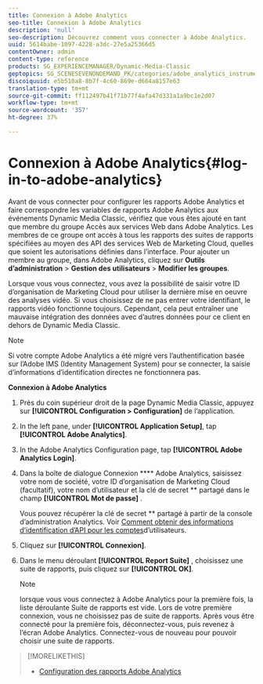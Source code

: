 ```yaml
---
title: Connexion à Adobe Analytics
seo-title: Connexion à Adobe Analytics
description: 'null'
seo-description: Découvrez comment vous connecter à Adobe Analytics.
uuid: 5614babe-1097-4228-a3dc-27e5a25366d5
contentOwner: admin
content-type: reference
products: SG_EXPERIENCEMANAGER/Dynamic-Media-Classic
geptopics: SG_SCENESEVENONDEMAND_PK/categories/adobe_analytics_instrumentation_kit
discoiquuid: e5b510a8-8b7f-4c60-869e-d664a8157e63
translation-type: tm+mt
source-git-commit: ff112497b41f71b77f4afa47d331a1a9bc1e2d07
workflow-type: tm+mt
source-wordcount: '357'
ht-degree: 37%

---
```



# Connexion à Adobe Analytics{#log-in-to-adobe-analytics}

Avant de vous connecter pour configurer les rapports Adobe Analytics et faire correspondre les variables de rapports Adobe Analytics aux événements Dynamic Media Classic, vérifiez que vous êtes ajouté en tant que membre du groupe Accès aux services Web dans Adobe Analytics. Les membres de ce groupe ont accès à tous les rapports des suites de rapports spécifiées au moyen des API des services Web de Marketing Cloud, quelles que soient les autorisations définies dans l’interface. Pour ajouter un membre au groupe, dans Adobe Analytics, cliquez sur **Outils d’administration** > **Gestion des utilisateurs** > **Modifier les groupes**.

Lorsque vous vous connectez, vous avez la possibilité de saisir votre ID d’organisation de Marketing Cloud pour utiliser la dernière mise en oeuvre des analyses vidéo. Si vous choisissez de ne pas entrer votre identifiant, le rapports vidéo fonctionne toujours. Cependant, cela peut entraîner une mauvaise intégration des données avec d’autres données pour ce client en dehors de Dynamic Media Classic.

>[!NOTE]
>
>Si votre compte Adobe Analytics a été migré vers l’authentification basée sur l’Adobe IMS (Identity Management System) pour se connecter, la saisie d’informations d’identification directes ne fonctionnera pas.

**Connexion à Adobe Analytics**

1. Près du coin supérieur droit de la page Dynamic Media Classic, appuyez sur **[!UICONTROL Configuration > Configuration]** de l’application.
1. In the left pane, under **[!UICONTROL Application Setup]**, tap **[!UICONTROL Adobe Analytics]**.
1. In the Adobe Analytics Configuration page, tap **[!UICONTROL Adobe Analytics Login]**.
1. Dans la boîte de dialogue Connexion **** Adobe Analytics, saisissez votre nom de société, votre ID d’organisation de Marketing Cloud (facultatif), votre nom d’utilisateur et la clé de secret ** partagé dans le champ **[!UICONTROL Mot de passe]** .

   Vous pouvez récupérer la clé de secret ** partagé à partir de la console d’administration Analytics. Voir [Comment obtenir des informations d’identification d’API pour les comptes](https://helpx.adobe.com/analytics/kb/how-to-get-api-credentials-for-user-accounts-.html)d’utilisateurs.

1. Cliquez sur **[!UICONTROL Connexion]**.
1. Dans le menu déroulant **[!UICONTROL Report Suite]** , choisissez une suite de rapports, puis cliquez sur **[!UICONTROL OK]**.

   >[!NOTE]
   >
   >lorsque vous vous connectez à Adobe Analytics pour la première fois, la liste déroulante Suite de rapports est vide. Lors de votre première connexion, vous ne choisissez pas de suite de rapports. Après vous être connecté pour la première fois, déconnectez-vous, puis revenez à l’écran Adobe Analytics. Connectez-vous de nouveau pour pouvoir choisir une suite de rapports.

>[!MORELIKETHIS]
>
>* [Configuration des rapports Adobe Analytics](configuring-analytics-reports.md#configuring_adobe_analytics_reports)

